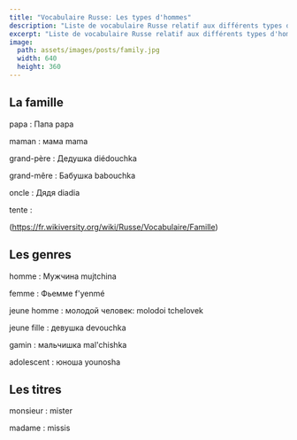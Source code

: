 ```yaml
---
title: "Vocabulaire Russe: Les types d'hommes"
description: "Liste de vocabulaire Russe relatif aux différents types d'homme et à la famille."
excerpt: "Liste de vocabulaire Russe relatif aux différents types d'homme et à la famille."
image:
  path: assets/images/posts/family.jpg
  width: 640
  height: 360
---
```


## La famille

papa
: Папа papa

maman
: мама mama

grand-père
: Дедушка diédouchka

grand-mêre
: Бабушка babouchka

oncle
: Дядя diadia

tente
:

(https://fr.wikiversity.org/wiki/Russe/Vocabulaire/Famille)


## Les genres

homme
: Мужчина mujtchina

femme
: Фьемме f'yenmé

jeune homme
: молодой человек: molodoi tchelovek

jeune fille
: девушка devouchka

gamin
: мальчишка mal'chishka

adolescent
: юноша younosha


## Les titres

monsieur
: mister

madame
: missis
